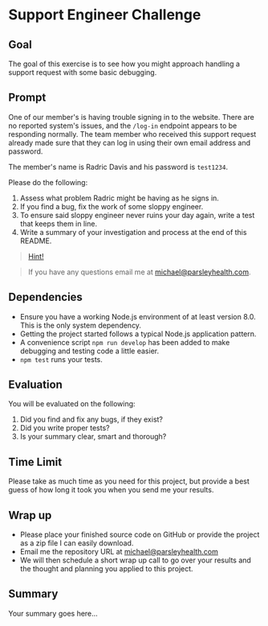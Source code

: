 # Support Engineer Challenge

## Goal

The goal of this exercise is to see how you might approach handling a support
request with some basic debugging.

## Prompt

One of our member's is having trouble signing in to the website. There are no
reported system's issues, and the `/log-in` endpoint appears to be responding
normally. The team member who received this support request already made sure
that they can log in using their own email address and password.

The member's name is Radric Davis and his password is `test1234`.

Please do the following:

1. Assess what problem Radric might be having as he signs in.
2. If you find a bug, fix the work of some sloppy engineer.
3. To ensure said sloppy engineer never ruins your day again, write a test that
   keeps them in line.
4. Write a summary of your investigation and process at the end of this README.

> [Hint!](https://tools.ietf.org/html/rfc5321#section-2.4)

> If you have any questions email me at michael@parsleyhealth.com.

## Dependencies

- Ensure you have a working Node.js environment of at least version 8.0. This is
  the only system dependency.
- Getting the project started follows a typical Node.js application pattern.
- A convenience script `npm run develop` has been added to make debugging and
  testing code a little easier.
- `npm test` runs your tests.

## Evaluation

You will be evaluated on the following:

1.  Did you find and fix any bugs, if they exist?
2.  Did you write proper tests?
3.  Is your summary clear, smart and thorough?

## Time Limit

Please take as much time as you need for this project, but provide a best guess
of how long it took you when you send me your results.

## Wrap up

- Please place your finished source code on GitHub or provide the project as a
  zip file I can easily download.
- Email me the repository URL at michael@parsleyhealth.com
- We will then schedule a short wrap up call to go over your results and the
  thought and planning you applied to this project.

## Summary

Your summary goes here...
